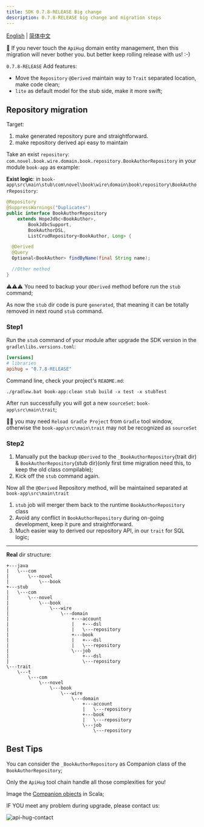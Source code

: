 ```yaml
---
title: SDK 0.7.8-RELEASE Big change
description: 0.7.8-RELEASE big change and migration steps
---
```


[English](./0.7.8.md) | [简体中文](./0.7.8_cn.md)

💁 If you never touch the `ApiHug` domain entity management, then this migration will never bother you. but better keep rolling release with us! :-)

`0.7.8-RELEASE` Add features:

- Move the `Repository` `@Derived` maintain way to `Trait` separated location, make code clean;
- `lite` as default model for the stub side, make it more swift;

## Repository migration

Target:

1. make generated repository pure and straightforward.
2. make repository derived api easy to maintain

Take an exist `repository`: `com.novel.book.wire.domain.book.repository.BookAuthorRepository` in your module `book-app` as example:

**Exist logic**: in `book-app\src\main\stub\com\novel\book\wire\domain\book\repository\BookAuthorRepository`:

```java
@Repository
@SuppressWarnings("Duplicates")
public interface BookAuthorRepository
    extends HopeJdbc<BookAuthor>,
        BookJdbcSupport,
        BookAuthorDSL,
        ListCrudRepository<BookAuthor, Long> {

  @Derived
  @Query
  Optional<BookAuthor> findByName(final String name);

  //Other method
}
```

⚠️⚠️⚠️ You need to backup your `@Derived` method before run the `stub` command;

As now the `stub` dir code is pure `generated`, that meaning it can be totally removed in next round `stub` command.

### Step1

Run the `stub` command of your module after upgrade the SDK version in the `gradle\libs.versions.toml`:

```toml
[versions]
# libraries
apihug = "0.7.8-RELEASE"
```

Command line, check your project's `README.md`:

```shell
./gradlew.bat book-app:clean stub build -x test -x stubTest
```

After run successfully you will got a new `sourceSet`: `book-app\src\main\trait`;

💁‍♀️ you may need `Reload Gradle Project` from `Gradle` tool window, otherwise the `book-app\src\main\trait` may not be recognized as `sourceSet`

### Step2

1. Manually put the backup `@Derived` to the `_BookAuthorRepository`(trait dir) & `BookAuthorRepository`(stub dir)(only first time migration need this, to keep the old class compilable);
2. Kick off the `stub` command again.

Now all the `@Derived` Repository method, will be maintained separated at `book-app\src\main\trait`

1. `stub` job will merger them back to the runtime `BookAuthorRepository` class
2. Avoid any conflict in `BookAuthorRepository` during on-going development, keep it pure and straightforward.
3. Much easier way to derived our repository API, in our `trait` for SQL logic;

---

**Real** dir structure:

```shell
+---java
|   \---com
|       \---novel
|           \---book
+---stub
|   \---com
|       \---novel
|           \---book
|               \---wire
|                   \---domain
|                       +---account
|                       |   +---dsl
|                       |   \---repository
|                       +---book
|                       |   +---dsl
|                       |   \---repository
|                       \---job
|                           +---dsl
|                           \---repository
\---trait
    \---t
        \---com
            \---novel
                \---book
                    \---wire
                        \---domain
                            +---account
                            |   \---repository
                            +---book
                            |   \---repository
                            \---job
                                \---repository
```

## Best Tips

You can consider the `_BookAuthorRepository` as Companion class of the `BookAuthorRepository`;

Only the `ApiHug` tool chain handle all those complexities for you!

Image the [Companion objects](https://docs.scala-lang.org/scala3/book/domain-modeling-tools.html#companion-objects) in Scala;

IF YOU meet any problem during upgrade, please contact us:

![api-hug-contact](../../public/image/apihug-001.gif)
